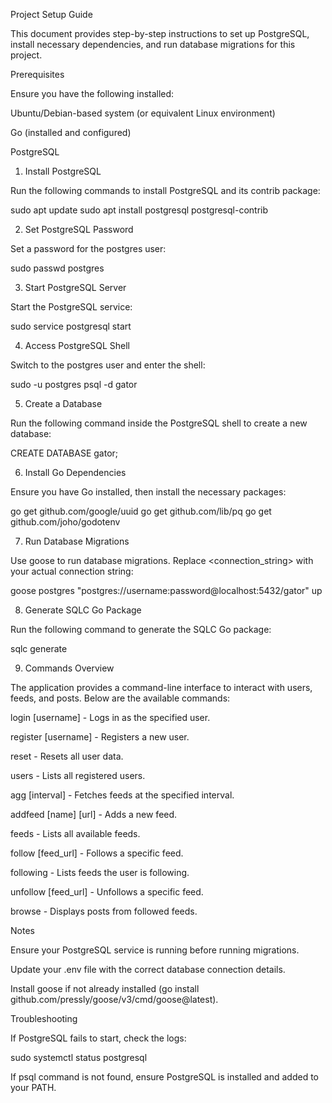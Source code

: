 Project Setup Guide

This document provides step-by-step instructions to set up PostgreSQL, install necessary dependencies, and run database migrations for this project.

Prerequisites

Ensure you have the following installed:

Ubuntu/Debian-based system (or equivalent Linux environment)

Go (installed and configured)

PostgreSQL

1. Install PostgreSQL

Run the following commands to install PostgreSQL and its contrib package:

sudo apt update
sudo apt install postgresql postgresql-contrib

2. Set PostgreSQL Password

Set a password for the postgres user:

sudo passwd postgres

3. Start PostgreSQL Server

Start the PostgreSQL service:

sudo service postgresql start

4. Access PostgreSQL Shell

Switch to the postgres user and enter the shell:

sudo -u postgres psql -d gator

5. Create a Database

Run the following command inside the PostgreSQL shell to create a new database:

CREATE DATABASE gator;

6. Install Go Dependencies

Ensure you have Go installed, then install the necessary packages:

go get github.com/google/uuid
go get github.com/lib/pq
go get github.com/joho/godotenv

7. Run Database Migrations

Use goose to run database migrations. Replace <connection_string> with your actual connection string:

goose postgres "postgres://username:password@localhost:5432/gator" up

8. Generate SQLC Go Package

Run the following command to generate the SQLC Go package:

sqlc generate

9. Commands Overview

The application provides a command-line interface to interact with users, feeds, and posts. Below are the available commands:

login [username] - Logs in as the specified user.

register [username] - Registers a new user.

reset - Resets all user data.

users - Lists all registered users.

agg [interval] - Fetches feeds at the specified interval.

addfeed [name] [url] - Adds a new feed.

feeds - Lists all available feeds.

follow [feed_url] - Follows a specific feed.

following - Lists feeds the user is following.

unfollow [feed_url] - Unfollows a specific feed.

browse - Displays posts from followed feeds.

Notes

Ensure your PostgreSQL service is running before running migrations.

Update your .env file with the correct database connection details.

Install goose if not already installed (go install github.com/pressly/goose/v3/cmd/goose@latest).

Troubleshooting

If PostgreSQL fails to start, check the logs:

sudo systemctl status postgresql

If psql command is not found, ensure PostgreSQL is installed and added to your PATH.

